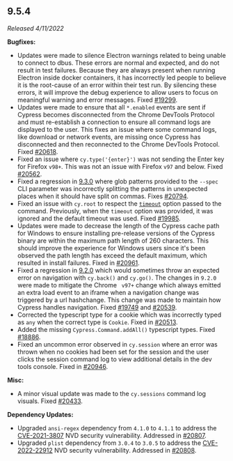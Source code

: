 ## 9.5.4

_Released 4/11/2022_

**Bugfixes:**

- Updates were made to silence Electron warnings related to being unable to
  connect to dbus. These errors are normal and expected, and do not result in
  test failures. Because they are always present when running Electron inside
  docker containers, it has incorrectly led people to believe it is the
  root-cause of an error within their test run. By silencing these errors, it
  will improve the debug experience to allow users to focus on meaningful
  warning and error messages. Fixed
  [#19299](https://github.com/cypress-io/cypress/issues/19299).
- Updates were made to ensure that all `*.enabled` events are sent if Cypress
  becomes disconnected from the Chrome DevTools Protocol and must re-establish a
  connection to ensure all command logs are displayed to the user. This fixes an
  issue where some command logs, like download or network events, are missing
  once Cypress has disconnected and then reconnected to the Chrome DevTools
  Protocol. Fixed [#20618](https://github.com/cypress-io/cypress/issues/20618).
- Fixed an issue where `cy.type('{enter}')` was not sending the Enter key for
  Firefox `v98+`. This was not an issue with Firefox `v97` and below. Fixed
  [#20562](https://github.com/cypress-io/cypress/issues/20562).
- Fixed a regression in [9.3.0](/guides/references/changelog#9-3-0) where glob
  patterns provided to the `--spec` CLI parameter was incorrectly splitting the
  patterns in unexpected places when it should have split on commas. Fixes
  [#20794](https://github.com/cypress-io/cypress/issues/20794).
- Fixed an issue with `cy.root` to respect the
  [`timeout`](/api/commands/root#Arguments) option passed to the command.
  Previously, when the `timeout` option was provided, it was ignored and the
  default timeout was used. Fixed
  [#19985](https://github.com/cypress-io/cypress/issues/19985).
- Updates were made to decrease the length of the Cypress cache path for Windows
  to ensure installing pre-release versions of the Cypress binary are within the
  maximum path length of 260 characters. This should improve the experience for
  Windows users since it's been observed the path length has exceed the default
  maximum, which resulted in install failures. Fixed in
  [#20961](https://github.com/cypress-io/cypress/pulls/20961).
- Fixed a regression in [9.2.0](/guides/references/changelog#9-2-0) which would
  sometimes throw an expected error on navigation with `cy.back()` and
  `cy.go()`. The changes in `9.2.0` were made to mitigate the Chrome ` v97+`
  change which always emitted an extra load event to an iframe when a navigation
  change was triggered by a url hashchange. This change was made to maintain how
  Cypress handles navigation. Fixed
  [#19749](https://github.com/cypress-io/cypress/issues/19749) and
  [#20539](https://github.com/cypress-io/cypress/issues/20539).
- Corrected the typescript type for a cookie which was incorrectly typed as
  `any` when the correct type is `Cookie`. Fixed in
  [#20513](https://github.com/cypress-io/cypress/pull/20513).
- Added the missing `Cypress.Command.addAll()` typescript types. Fixed
  [#18886](https://github.com/cypress-io/cypress/issue/18886).
- Fixed an uncommon error observed in `cy.session` where an error was thrown
  when no cookies had been set for the session and the user clicks the session
  command log to view additional details in the dev tools console. Fixed in
  [#20946](https://github.com/cypress-io/cypress/pull/20946).

**Misc:**

- A minor visual update was made to the `cy.sessions` command log visuals. Fixed
  [#20433](https://github.com/cypress-io/cypress/issues/20433).

**Dependency Updates:**

- Upgraded `ansi-regex` dependency from `4.1.0` to `4.1.1` to address the
  [CVE-2021-3807](https://nvd.nist.gov/vuln/detail/CVE-2021-3807) NVD security
  vulnerability. Addressed in
  [#20807](https://github.com/cypress-io/cypress/pull/20807).
- Upgraded `plist` dependency from `3.0.4` to `3.0.5` to address the
  [CVE-2022-22912](https://nvd.nist.gov/vuln/detail/CVE-2022-22912) NVD security
  vulnerability. Addressed in
  [#20808](https://github.com/cypress-io/cypress/pull/20808).
